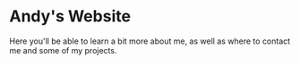# Andy's Website

Here you'll be able to learn a bit more about me, as well as where to contact me and some of my projects.
